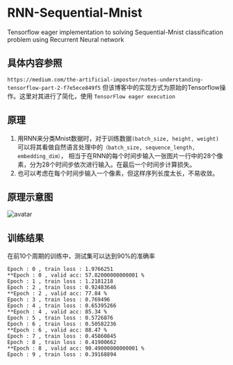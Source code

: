 # RNN-Sequential-Mnist
Tensorflow eager implementation to solving Sequential-Mnist classification problem using Recurrent Neural network

## 具体内容参照
`https://medium.com/the-artificial-impostor/notes-understanding-tensorflow-part-2-f7e5ece849f5`
但该博客中的实现方式为原始的Tensorflow操作。这里对其进行了简化，使用 `TensorFlow eager execution`

## 原理
1. 用RNN来分类Mnist数据时，对于训练数据`(batch_size, height, weight)` 可以将其看做自然语言处理中的`（batch_size, sequence_length, embedding_dim）`，
相当于在RNN的每个时间步输入一张图片一行中的28个像素，分为28个时间步依次进行输入。在最后一个时间步计算损失。
2. 也可以考虑在每个时间步输入一个像素，但这样序列长度太长，不易收敛。

## 原理示意图
![avatar](https://cdn-images-1.medium.com/max/2000/1*a5iGm8sByBwvUzH0kxcu3Q.jpeg)

## 训练结果
在前10个周期的训练中，测试集可以达到90%的准确率
```
Epoch : 0 , train loss : 1.9766251
**Epoch : 0 , valid acc: 57.82000000000001 %
Epoch : 1 , train loss : 1.2181218
Epoch : 2 , train loss : 0.92483646
**Epoch : 2 , valid acc: 77.84 %
Epoch : 3 , train loss : 0.769496
Epoch : 4 , train loss : 0.65395266
**Epoch : 4 , valid acc: 85.34 %
Epoch : 5 , train loss : 0.5726876
Epoch : 6 , train loss : 0.50582236
**Epoch : 6 , valid acc: 88.47 %
Epoch : 7 , train loss : 0.45860845
Epoch : 8 , train loss : 0.41900662
**Epoch : 8 , valid acc: 90.49000000000001 %
Epoch : 9 , train loss : 0.39168894
```





